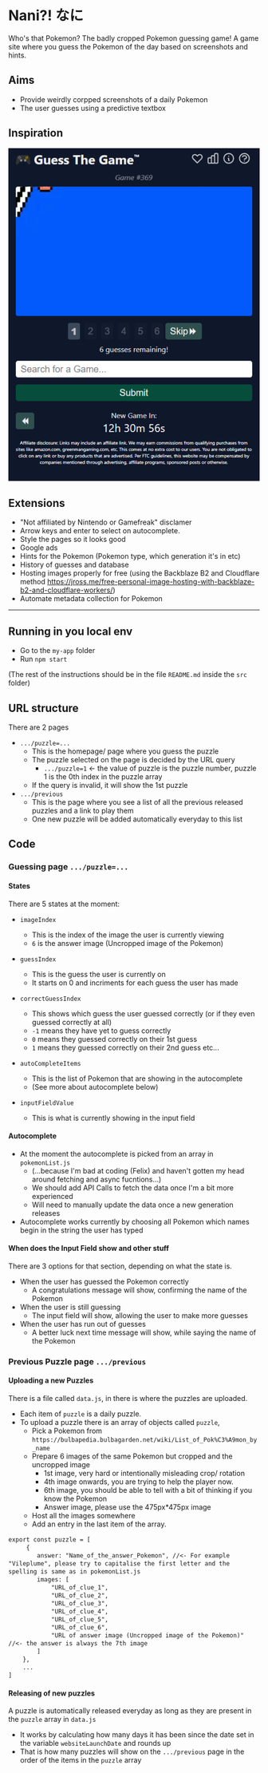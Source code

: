 # Nani?! なに
Who's that Pokemon? The badly cropped Pokemon guessing game!
A game site where you guess the Pokemon of the day based on screenshots and hints.

## Aims

* Provide weirdly corpped screenshots of a daily Pokemon
* The user guesses using a predictive textbox

## Inspiration
![guess the game](img/guessthegame.png)

## Extensions 
* "Not affiliated by Nintendo or Gamefreak" disclamer
* Arrow keys and enter to select on autocomplete.
* Style the pages so it looks good
* Google ads
* Hints for the Pokemon (Pokemon type, which generation it's in etc)
* History of guesses and database
* Hosting images properly for free (using the Backblaze B2 and Cloudflare method https://jross.me/free-personal-image-hosting-with-backblaze-b2-and-cloudflare-workers/)
* Automate metadata collection for Pokemon

___________________________________________________________________________________________
## Running in you local env

- Go to the `my-app` folder
- Run `npm start`

(The rest of the instructions should be in the file `README.md` inside the `src` folder)

## URL structure
There are 2 pages
- `.../puzzle=...`
     - This is the homepage/ page where you guess the puzzle
     - The puzzle selected on the page is decided by the URL query
          - `.../puzzle=1` <- the value of puzzle is the puzzle number, puzzle 1 is the 0th index in the puzzle array
     - If the query is invalid, it will show the 1st puzzle
- `.../previous`
     - This is the page where you see a list of all the previous released puzzles and a link to play them
     - One new puzzle will be added automatically everyday to this list

## Code

### Guessing page `.../puzzle=...`

#### States
There are 5 states at the moment:
- `imageIndex`
     - This is the index of the image the user is currently viewing
     - `6` is the answer image (Uncropped image of the Pokemon)
- `guessIndex`
    - This is the guess the user is currently on
    - It starts on 0 and incriments for each guess the user has made
- `correctGuessIndex`
    - This shows which guess the user guessed correctly (or if they even guessed correctly at all)
    - `-1` means they have yet to guess correctly
    - `0` means they guessed correctly on their 1st guess
    - `1` means  they guessed correctly on their 2nd guess etc...

- `autoCompleteItems`
     - This is the list of Pokemon that are showing in the autocomplete
     - (See more about autocomplete below)
- `inputFieldValue`
     - This is what is currently showing in the input field

#### Autocomplete
- At the moment the autocomplete is picked from an array in `pokemonList.js`
     - (...because I'm bad at coding (Felix) and haven't gotten my head around fetching and async fucntions...)
     - We should add API Calls to fetch the data once I'm a bit more experienced
     - Will need to manually update the data once a new generation releases
- Autocomplete works currently by choosing all Pokemon which names begin in the string the user has typed

#### When does the Input Field show and other stuff
There are 3 options for that section, depending on what the state is.

- When the user has guessed the Pokemon correctly
     - A congratulations message will show, confirming the name of the Pokemon
- When the user is still guessing
     - The input field will show, allowing the user to make more guesses
- When the user has run out of guesses
     - A better luck next time message will show, while saying the name of the Pokemon

### Previous Puzzle page  `.../previous`

#### Uploading a new Puzzles
There is a file called `data.js`, in there is where the puzzles are uploaded.
- Each item of `puzzle` is a daily puzzle.
- To upload a puzzle there is an array of objects called `puzzle`, 
     - Pick a Pokemon from `https://bulbapedia.bulbagarden.net/wiki/List_of_Pok%C3%A9mon_by_name`
     - Prepare 6 images of the same Pokemon but cropped and the uncropped image
          - 1st image, very hard or intentionally misleading crop/ rotation
          - 4th image onwards, you are trying to help the player now.
          - 6th image, you should be able to tell with a bit of thinking if you know the Pokemon
          - Answer image, please use the 475px*475px image
     - Host all the images somewhere
     - Add an entry in the last item of the array.
```
export const puzzle = [
     {
        answer: "Name_of_the_answer_Pokemon", //<- For example "Vileplume", please try to capitalise the first letter and the spelling is same as in pokemonList.js
        images: [
            "URL_of_clue_1",
            "URL_of_clue_2",
            "URL_of_clue_3",
            "URL_of_clue_4",
            "URL_of_clue_5",
            "URL_of_clue_6",
            "URL of answer image (Uncropped image of the Pokemon)" //<- the answer is always the 7th image
        ]
    },
    ...
]
```

#### Releasing of new puzzles
A puzzle is automatically released everyday as long as they are present in the `puzzle` array in `data.js`
- It works by calculating how many days it has been since the date set in the variable `websiteLaunchDate` and rounds up
- That is how many puzzles will show on the `.../previous` page in the order of the items in the `puzzle` array
